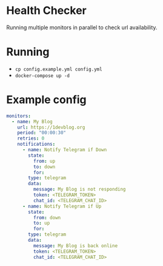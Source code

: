 # Health Checker

Running multiple monitors in parallel to check url availability.

# Running
- `cp config.example.yml config.yml`
- `docker-compose up -d`

# Example config
```yaml
monitors:
  - name: My Blog
    url: https://1devblog.org
    period: "00:00:30"
    retries: 0
    notifications:
      - name: Notify Telegram if Down
        state:
          from: up
          to: down
          for: 
        type: telegram
        data:
          message: My Blog is not responding
          token: <TELEGRAM_TOKEN>
          chat_id: <TELEGRAM_CHAT_ID>
      - name: Notify Telegram if Up
        state:
          from: down
          to: up
          for: 
        type: telegram
        data:
          message: My Blog is back online
          token: <TELEGRAM_TOKEN>
          chat_id: <TELEGRAM_CHAT_ID>
```